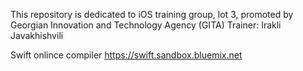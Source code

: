 This repository is dedicated to iOS training group, lot 3, promoted by Georgian Innovation and Technology Agency (GITA)
Trainer: Irakli Javakhishvili

Swift onlince compiler https://swift.sandbox.bluemix.net
